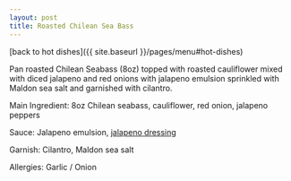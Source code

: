 ```yaml
---
layout: post
title: Roasted Chilean Sea Bass
---
```


[back to hot dishes]({{ site.baseurl }}/pages/menu#hot-dishes)

Pan roasted Chilean Seabass (8oz) topped with roasted cauliflower mixed with diced jalapeno and red onions with jalapeno emulsion sprinkled with Maldon sea salt and garnished with cilantro.

Main Ingredient: 8oz Chilean seabass, cauliflower, red onion, jalapeno peppers

Sauce: Jalapeno emulsion, [jalapeno dressing]((../sauces/jalapeno-dressing.md))

Garnish: Cilantro, Maldon sea salt

Allergies: Garlic / Onion
